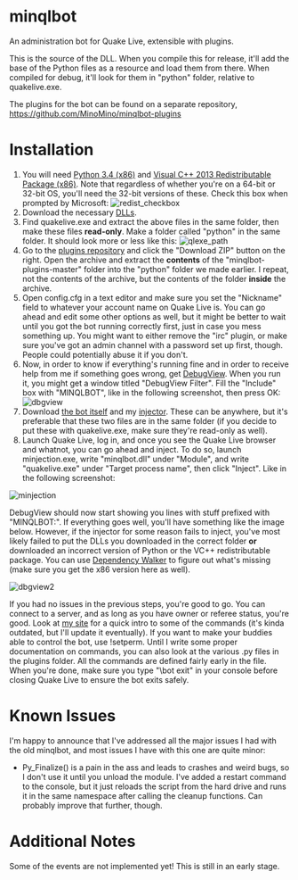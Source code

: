 minqlbot
========

An administration bot for Quake Live, extensible with plugins.

This is the source of the DLL. When you compile this for release, it'll add the base of the Python
files as a resource and load them from there. When compiled for debug, it'll look for them in
"python" folder, relative to quakelive.exe.

The plugins for the bot can be found on a separate repository, https://github.com/MinoMino/minqlbot-plugins

Installation
============

1. You will need [Python 3.4 (x86)](https://www.python.org/ftp/python/3.4.2/python-3.4.2.msi) and [Visual C++ 2013 Redistributable Package (x86)](http://www.microsoft.com/en-us/download/details.aspx?id=40784). Note that regardless of whether you're on a 64-bit or 32-bit OS, you'll need the 32-bit versions of these. Check this box when prompted by Microsoft: ![redist_checkbox]
2. Download the necessary [DLLs](http://minomino.org/quake/minqlbot_dependencies.zip).
3. Find quakelive.exe and extract the above files in the same folder, then make these files __read-only__. Make a folder called "python" in the same folder. It should look more or less like this: ![qlexe_path]
4. Go to the [plugins repository](https://github.com/MinoMino/minqlbot-plugins) and click the "Download ZIP" button on the right. Open the archive and extract the __contents__ of the "minqlbot-plugins-master" folder into the "python" folder we made earlier. I repeat, not the contents of the archive, but the contents of the folder __inside__ the archive.
5. Open config.cfg in a text editor and make sure you set the "Nickname" field to whatever your account name on Quake Live is. You can go ahead and edit some other options as well, but it might be better to wait until you got the bot running correctly first, just in case you mess something up. You might want to either remove the "irc" plugin, or make sure you've got an admin channel with a password set up first, though. People could potentially abuse it if you don't.
6. Now, in order to know if everything's running fine and in order to receive help from me if something goes wrong, get [DebugView](http://technet.microsoft.com/en-us/sysinternals/bb896647.aspx). When you run it, you might get a window titled "DebugView Filter". Fill the "Include" box with "MINQLBOT", like in the following screenshot, then press OK: ![dbgview]
7. Download [the bot itself](http://minomino.org/quake/minqlbot.dll) and my [injector](http://minomino.org/quake/Minjection.exe). These can be anywhere, but it's preferable that these two files are in the same folder (if you decide to put these with quakelive.exe, make sure they're read-only as well).
8. Launch Quake Live, log in, and once you see the Quake Live browser and whatnot, you can go ahead and inject. To do so, launch minjection.exe, write "minqlbot.dll" under "Module", and write "quakelive.exe" under "Target process name", then click "Inject". Like in the following screenshot:

![minjection]

DebugView should now start showing you lines with stuff prefixed with "MINQLBOT:". If everything goes well, you'll have something like the image below. However, if the injector for some reason fails to inject, you've most likely failed to put the DLLs you downloaded in the correct folder __or__ downloaded an incorrect version of Python or the VC++ redistributable package. You can use [Dependency Walker](http://www.dependencywalker.com/) to figure out what's missing (make sure you get the x86 version here as well).

![dbgview2]


If you had no issues in the previous steps, you're good to go. You can connect to a server, and as long as you have owner or referee status, you're good. Look at [my site](http://minomino.org/quake/) for a quick intro to some of the commands (it's kinda outdated, but I'll update it eventually). If you want to make your buddies able to control the bot, use !setperm. Until I write some proper documentation on commands, you can also look at the various .py files in the plugins folder. All the commands are defined fairly early in the file. When you're done, make sure you type "\bot exit" in your console before closing Quake Live to ensure the bot exits safely.


Known Issues
============

I'm happy to announce that I've addressed all the major issues I had with the old minqlbot, and most issues
I have with this one are quite minor:
* Py_Finalize() is a pain in the ass and leads to crashes and weird bugs, so I don't use it until you unload the module.
I've added a restart command to the console, but it just reloads the script from the hard drive and runs it in
the same namespace after calling the cleanup functions. Can probably improve that further, though.


Additional Notes
================
Some of the events are not implemented yet! This is still in an early stage.

[redist_checkbox]:http://minomino.org/screenshots/2015-01-02_19-45-39.png
[qlexe_path]:http://minomino.org/screenshots/2015-01-02_19-56-57.png
[dbgview]:http://minomino.org/screenshots/2015-01-02_20-17-42.png
[dbgview2]:http://minomino.org/screenshots/2015-01-02_20-38-15.png
[minjection]:http://minomino.org/screenshots/2015-01-02_20-23-35.png
